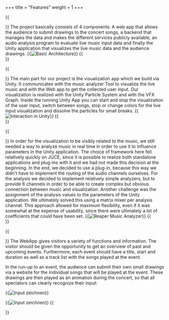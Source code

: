 +++
title = "Features"
weight = 1
+++

{{<section title="More than just a particle system" >}}
The project basically consists of 4 components: A web app that allows the audience to submit drawings to the concert songs, a backend that manages the data and makes the different services publicly available, an audio analysis program to evaluate live music input data and finally the Unity application that visualizes the live music data and the audience drawings.
{{<image src="basic-architecture.png" alt="Basic Architecture">}}
{{</section>}}

{{<section title="Unity" >}}
The main part for our project is the visualization app which we build via Unity. It communicates with the music analyzer Tool to visualize the live music and with the Web app to get the collected user input. Our visualization is realized with the Unity Particle System and with the VFX Graph. Inside the running Unity App you can start and stop the visualization of the user input, switch between songs, stop or change colors for the live input visualization and dissolve the particles for small breaks.
{{<image src="full-screen-pink-mountains-s.png" alt="Interaction in Unity">}}
{{</section>}}

{{<section title="Liveinput" >}}
In order for the visualization to be visibly related to the music, we still needed a way to analyze music in real time in order to use it to influence parameters in the Unity application. The choice of framework here fell relatively quickly on JUCE, since it is possible to realize both standalone applications and plug-ins with it and we had not made this decision at the beginning. In the end, we decided to use a plug-in, because this way we didn't have to implement the routing of the audio channels ourselves.
For the analysis we decided to implement relatively simple analyzers, but to provide 6 channels in order to be able to create complex but obvious connection between music and visualization.
Another challenge was the assignment of the analysis values to the parameters of the Unity application. We ultimately solved this using a matrix mixer per analysis channel. This approach allowed for maximum flexibility, even if it was somewhat at the expense of usability, since there were ultimately a lot of coefficients that could have been set.
{{<image src="reaper.jpg" alt="Reaper Music Analyzer">}}
{{</section>}}

{{<section title="WebApp" >}}
The WebApp gives visitors a variety of functions and information. The visitor should be given the opportunity to get an overview of past and upcoming events. Furthermore, each event should have a title, start and duration as well as a track list with the songs played at the event. 

In the run-up to an event, the audience can submit their own small drawings via a website for the individual songs that will be played at the event. These drawings are then played as an animation during the concert, so that all spectators can clearly recognize their input:

{{<image src="web-app-baisc-process.png" alt="Input zeichnen">}}

{{<image src="mockup-webapp.png" alt="Input zeichnen" caption="Mockup of the WebApp">}}
{{</section>}}